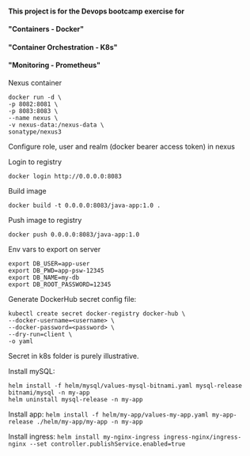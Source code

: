 #### This project is for the Devops bootcamp exercise for 
#### "Containers - Docker" 
#### "Container Orchestration - K8s"
#### "Monitoring - Prometheus"

Nexus container
```
docker run -d \
-p 8082:8081 \
-p 8083:8083 \
--name nexus \
-v nexus-data:/nexus-data \
sonatype/nexus3
```

Configure role, user and realm (docker bearer access token) in nexus

Login to registry

`docker login http://0.0.0.0:8083`

Build image

`docker build -t 0.0.0.0:8083/java-app:1.0 .`

Push image to registry

`docker push 0.0.0.0:8083/java-app:1.0`

Env vars to export on server
```
export DB_USER=app-user
export DB_PWD=app-psw-12345
export DB_NAME=my-db
export DB_ROOT_PASSWORD=12345
```

Generate DockerHub secret config file:
```
kubectl create secret docker-registry docker-hub \
--docker-username=<username> \
--docker-password=<password> \
--dry-run=client \
-o yaml
```

Secret in k8s folder is purely illustrative.

Install mySQL:
```
helm install -f helm/mysql/values-mysql-bitnami.yaml mysql-release bitnami/mysql -n my-app
helm uninstall mysql-release -n my-app
```

Install app:
`helm install -f helm/my-app/values-my-app.yaml my-app-release ./helm/my-app/my-app -n my-app`

Install ingress:
`helm install my-nginx-ingress ingress-nginx/ingress-nginx --set controller.publishService.enabled=true`